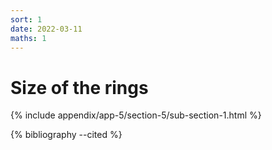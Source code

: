 ```yaml
---
sort: 1
date: 2022-03-11
maths: 1
---
```


# Size of the rings

{% include appendix/app-5/section-5/sub-section-1.html %}

{% bibliography --cited %}

